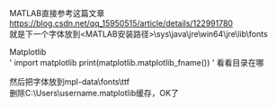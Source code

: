 MATLAB直接参考这篇文章  
https://blog.csdn.net/qq_15950515/article/details/122991780  
就是下一个字体放到<MATLAB安装路径>\sys\java\jre\win64\jre\lib\fonts  

Matplotlib  
'
import matplotlib
print(matplotlib.matplotlib_fname())
'
看看目录在哪  

然后把字体放到mpl-data\fonts\ttf  
删除C:\Users\username\.matplotlib缓存，OK了  
